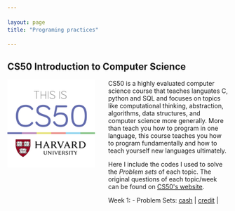 ```yaml
---

layout: page
title: "Programing practices"

---
```


## CS50 Introduction to Computer Science

<img style="border: 0px solid; width: 200px; height: 200px; float: left; padding:0px 30px 100px 0px" src="/images/cs50_logo.jpg" alt="" class="inline-block">
CS50 is a highly evaluated computer science course that teaches languates C, python and SQL and focuses on topics like computational thinking, abstraction, algorithms, data structures, and computer science more generally. More than teach you how to program in one language, this course teaches you how to program fundamentally and how to teach yourself new languages ultimately. 

Here I include the codes I used to solve the *Problem sets* of each topic. The original questions of each topic/week can be found on [CS50's website](https://cs50.harvard.edu/x/2023/).



Week 1: 
    - Problem Sets: [cash](https://github.com/jingwenzhang1118/CS50_complete/blob/main/cs50-week1/pset1/cash.c) \| [credit](https://github.com/jingwenzhang1118/CS50_complete/blob/6194761254b259ccea4340ba0af65fd22868455c/cs50-week1/pset1/credit.c#L1) \|

